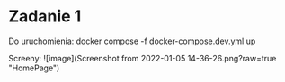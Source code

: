 # Zadanie 1

Do uruchomienia: docker compose -f docker-compose.dev.yml up

Screeny:
![image](Screenshot from 2022-01-05 14-36-26.png?raw=true "HomePage")
